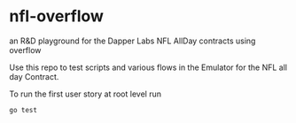 # nfl-overflow
an R&amp;D playground for the Dapper Labs NFL AllDay contracts using overflow


Use this repo to test scripts and various flows in the Emulator for the NFL all day Contract. 

To run the first user story at root level run 
```
go test
```

